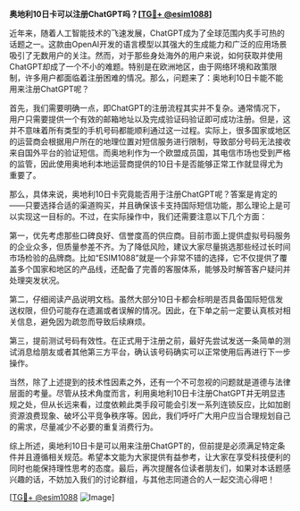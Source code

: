 **奥地利10日卡可以注册ChatGPT吗？[[TG💪+ @esim1088](https://t.me/s/esim1088)]**

近年来，随着人工智能技术的飞速发展，ChatGPT成为了全球范围内炙手可热的话题之一。这款由OpenAI开发的语言模型以其强大的生成能力和广泛的应用场景吸引了无数用户的关注。然而，对于那些身处海外的用户来说，如何获取并使用ChatGPT却成了一个不小的难题。特别是在欧洲地区，由于网络环境和政策限制，许多用户都面临着注册困难的情况。那么，问题来了：奥地利10日卡能不能用来注册ChatGPT呢？

首先，我们需要明确一点，即ChatGPT的注册流程其实并不复杂。通常情况下，用户只需要提供一个有效的邮箱地址以及完成验证码验证即可成功注册。但是，这并不意味着所有类型的手机号码都能顺利通过这一过程。实际上，很多国家或地区的运营商会根据用户所在的地理位置对短信服务进行限制，导致部分号码无法接收来自国外平台的验证短信。而奥地利作为一个欧盟成员国，其电信市场也受到严格的监管，因此使用奥地利本地运营商提供的10日卡是否能够正常工作就显得尤为重要了。

那么，具体来说，奥地利10日卡究竟能否用于注册ChatGPT呢？答案是肯定的——只要选择合适的渠道购买，并且确保该卡支持国际短信功能，那么理论上是可以实现这一目标的。不过，在实际操作中，我们还需要注意以下几个方面：

第一，优先考虑那些口碑良好、信誉度高的供应商。目前市面上提供虚拟号码服务的企业众多，但质量参差不齐。为了降低风险，建议大家尽量挑选那些经过长时间市场检验的品牌商。比如“ESIM1088”就是一个非常不错的选择，它不仅提供了覆盖多个国家和地区的产品线，还配备了完善的客服体系，能够及时解答客户疑问并处理突发状况。

第二，仔细阅读产品说明文档。虽然大部分10日卡都会标明是否具备国际短信发送权限，但仍可能存在遗漏或者误解的情况。因此，在下单之前一定要认真核对相关信息，避免因为疏忽而导致后续麻烦。

第三，提前测试号码有效性。在正式用于注册之前，最好先尝试发送一条简单的测试消息给朋友或者其他第三方平台，确认该号码确实可以正常使用后再进行下一步操作。

当然，除了上述提到的技术性因素之外，还有一个不可忽视的问题就是道德与法律层面的考量。尽管从技术角度而言，利用奥地利10日卡注册ChatGPT并无明显违规之处，但从长远来看，过度依赖此类手段可能会引发一系列连锁反应，比如加剧资源浪费现象、破坏公平竞争秩序等。因此，我们呼吁广大用户应当合理规划自己的需求，尽量减少不必要的重复消费行为。

综上所述，奥地利10日卡是可以用来注册ChatGPT的，但前提是必须满足特定条件并且遵循相关规范。希望本文能为大家提供有益参考，让大家在享受科技便利的同时也能保持理性思考的态度。最后，再次提醒各位读者朋友们，如果对本话题感兴趣的话，不妨加入我们的讨论群组，与其他志同道合的人一起交流心得吧！

[[TG💪+ @esim1088](https://t.me/s/esim1088) ![Image](https://i.postimg.cc/4NQfJmqS/Snipaste-2025-05-13-00-14-12.png)]
